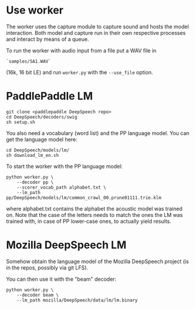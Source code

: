 # Use worker

The worker uses the capture module to capture sound and hosts the model
interaction. Both model and capture run in their own respective processes
and interact by means of a queue.

To run the worker with audio input from a file put a WAV file in

	`samples/SA1.WAV`

(16k, 16 bit LE) and run `worker.py` with the `--use_file` option.

# PaddlePaddle LM

	git clone <paddlepaddle DeepSpeech repo>
	cd DeepSpeech/decoders/swig
	sh setup.sh

You also need a vocabulary (word list) and the PP language model. You
can get the language model here:

	cd DeepSpeech/models/lm/
	sh download_lm_en.sh

To start the worker with the PP language model:

	python worker.py \
		--decoder pp \
		--scorer_vocab_path alphabet.txt \
		--lm_path pp/DeepSpeech/models/lm/common_crawl_00.prune01111.trie.klm

where alphabet.txt contains the alphabet the acoustic model was trained
on. Note that the case of the letters needs to match the ones the
LM was trained with, in case of PP lower-case ones, to actually yield
results.

# Mozilla DeepSpeech LM

Somehow obtain the language model of the Mozilla DeepSpeech project
(is in the repos, possibly via git LFS).

You can then use it with the "beam" decoder:

	python worker.py \
		--decoder beam \
		--lm_path mozilla/DeepSpeech/data/lm/lm.binary
